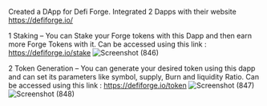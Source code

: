 Created a DApp for Defi Forge. Integrated 2 Dapps with their website https://defiforge.io/

1 Staking – You can Stake your Forge tokens with this Dapp and then earn more Forge Tokens with it. 
Can be accessed using this link : https://defiforge.io/stake
![Screenshot (846)](https://user-images.githubusercontent.com/104678268/200186098-c233e080-e4d4-47b9-855c-817acb615602.png)


2 Token Generation – You can generate your desired token using this dapp and can set its parameters like symbol, supply, Burn and liquidity Ratio.
Can be accessed using this link : https://defiforge.io/token
![Screenshot (847)](https://user-images.githubusercontent.com/104678268/200186108-8af51f97-249c-485b-b301-bd3ce7a7cc7c.png)
![Screenshot (848)](https://user-images.githubusercontent.com/104678268/200186111-08401327-13f4-4fd1-8581-bff7e1bae2b5.png)

